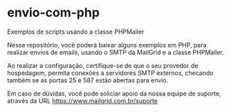 # envio-com-php
Exemplos de scripts usando a classe PHPMailer

Nesse repositório, você poderá baixar alguns exemplos em PHP, para realizar envios de emails, usando o SMTP da MailGrid e a classe PHPMailer. 

Ao realizar a configuração, certifique-se de que o seu provedor de hospedagem, permita conexões a servidores SMTP externos, checando também se as portas 25 e 587 estão abertas para envio.

Em caso de dúvidas, você pode soliciar apoio da nossa equipe de suporte, através da URL  https://www.mailgrid.com.br/suporte 
